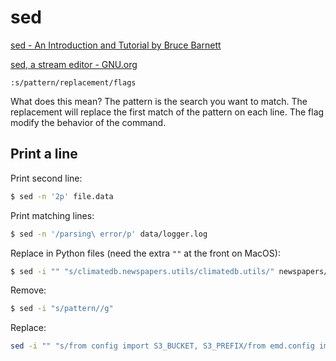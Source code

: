 # sed

[sed - An Introduction and Tutorial by Bruce Barnett](https://www.grymoire.com/Unix/Sed.html)

[sed, a stream editor - GNU.org](https://www.gnu.org/software/sed/manual/html_node/index.html#SEC_Contents)

```
:s/pattern/replacement/flags
```

What does this mean?
    The pattern is the search you want to match.
    The replacement will replace the first match of the pattern on each line.
    The flag modify the behavior of the command.


## Print a line

Print second line:

```bash
$ sed -n '2p' file.data
```

Print matching lines:

```bash
$ sed -n '/parsing\ error/p' data/logger.log
```

Replace in Python files (need the extra `""` at the front on MacOS):

```bash
$ sed -i "" "s/climatedb.newspapers.utils/climatedb.utils/" newspapers/*.py
```

Remove:
```bash
$ sed -i "s/pattern//g"
```

Replace:

```bash
sed -i "" "s/from config import S3_BUCKET, S3_PREFIX/from emd.config import default_config/" *.py
```
